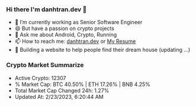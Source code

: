 ### Hi there I'm danhtran.dev 👋

- 🔭 I’m currently working as Senior Software Engineer
- 😄 But have a passion on crypto projects
- 💬 Ask me about Android, Crypto, Running 
- 📫 How to reach me: <a href="https://danhtran.dev" target="_blank">danhtran.dev</a> or <a href="Dan-Resume.pdf" target="_blank">My Resume</a>
- 🌱 Building a website to help people find their dream house (updating ...)

### Crypto Market Summarize
- Active Crypto: 12307
- % Market Cap: BTC 40.50% | ETH 17.26% | BNB 4.25%
- Total Market Cap Changed 24h: 1.27%
- Updated At: 2/23/2023, 6:20:44 AM
